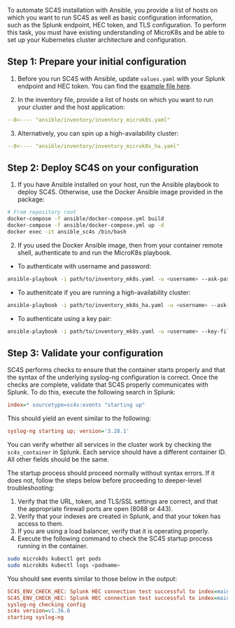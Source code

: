 To automate SC4S installation with Ansible, you provide a list of hosts on which you want to run SC4S as well as basic configuration information, such as the Splunk endpoint, HEC token, and TLS configuration. To perform this task, you must have existing understanding of MicroK8s and be able to set up your Kubernetes cluster architecture and configuration.

## Step 1: Prepare your initial configuration

1. Before you run SC4S with Ansible, update `values.yaml` with your Splunk endpoint and HEC token. 
You can find the [example file here](https://github.com/splunk/splunk-connect-for-syslog/blob/main/charts/splunk-connect-for-syslog/values.yaml).

2. In the inventory file, provide a list of hosts on which you want to run your cluster and the host application:
``` yaml
--8<---- "ansible/inventory/inventory_microk8s.yaml"
```
3. Alternatively, you can spin up a high-availability cluster:
``` yaml
--8<---- "ansible/inventory/inventory_microk8s_ha.yaml"
```
## Step 2: Deploy SC4S on your configuration
1. If you have Ansible installed on your host, run the Ansible playbook to deploy SC4S. Otherwise, use the Docker Ansible image provided in the package:
```bash
# From repository root
docker-compose -f ansible/docker-compose.yml build
docker-compose -f ansible/docker-compose.yml up -d
docker exec -it ansible_sc4s /bin/bash
```
2. If you used the Docker Ansible image, then from your container remote shell, authenticate to and run the MicroK8s playbook.

* To authenticate with username and password:
``` bash 
ansible-playbook -i path/to/inventory_mk8s.yaml -u <username> --ask-pass path/to/playbooks/microk8s.yml
```

* To authenitcate if you are running a high-availability cluster:
``` bash 
ansible-playbook -i path/to/inventory_mk8s_ha.yaml -u <username> --ask-pass path/to/playbooks/microk8s_ha.yml
```

* To authenticate using a key pair:
``` bash 
ansible-playbook -i path/to/inventory_mk8s.yaml -u <username> --key-file <key_file> path/to/playbooks/microk8s.yml
```

## Step 3: Validate your configuration

SC4S performs checks to ensure that the container starts properly and that the syntax of the underlying syslog-ng
configuration is correct. Once the checks are complete, validate that SC4S properly communicates with Splunk. To do this, execute the following search in Splunk:

```ini
index=* sourcetype=sc4s:events "starting up"
```

This should yield an event similar to the following:

```ini
syslog-ng starting up; version='3.28.1'
```

You can verify whether all services in the cluster work by checking the ```sc4s_container``` in Splunk. Each service should have a different container ID. All other fields should be the same.

The startup process should proceed normally without syntax errors. If it does not,
follow the steps below before proceeding to deeper-level troubleshooting:

1. Verify that the URL, token, and TLS/SSL settings are correct, and that the appropriate firewall ports are open (8088 or 443).
2. Verify that your indexes are created in Splunk, and that your token has access to them.
3. If you are using a load balancer, verify that it is operating properly.
4. Execute the following command to check the SC4S startup process running in the container.
   
```bash
sudo microk8s kubectl get pods
sudo microk8s kubectl logs <podname>
```

You should see events similar to those below in the output:

```ini
SC4S_ENV_CHECK_HEC: Splunk HEC connection test successful to index=main for sourcetype=sc4s:fallback...
SC4S_ENV_CHECK_HEC: Splunk HEC connection test successful to index=main for sourcetype=sc4s:events...
syslog-ng checking config
sc4s version=v1.36.0
starting syslog-ng
```
